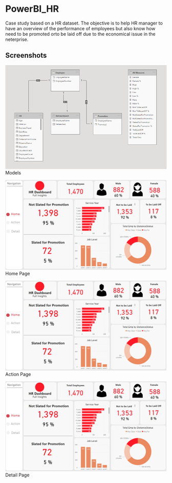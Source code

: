 # PowerBI_HR
Case study based on a HR dataset. The objective is to help HR manager to have an overview of the performance of employees but also know how need to be promoted orto be laid off due to the economical issue in the neterprise.

## Screenshots
![Models](/screenshots/Models.png)
Models

![Home](/screenshots/Homepage.png)
Home Page

![Action](/screenshots/Homepage.png)
Action Page

![Detail](/screenshots/Homepage.png)
Detail Page